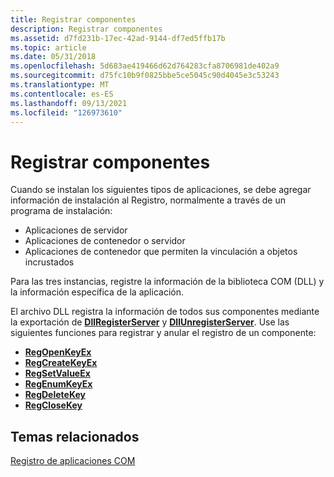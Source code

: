 ```yaml
---
title: Registrar componentes
description: Registrar componentes
ms.assetid: d7fd231b-17ec-42ad-9144-df7ed5ffb17b
ms.topic: article
ms.date: 05/31/2018
ms.openlocfilehash: 5d683ae419466d62d764283cfa8706981de402a9
ms.sourcegitcommit: d75fc10b9f0825bbe5ce5045c90d4045e3c53243
ms.translationtype: MT
ms.contentlocale: es-ES
ms.lasthandoff: 09/13/2021
ms.locfileid: "126973610"
---
```

# <a name="registering-components"></a>Registrar componentes

Cuando se instalan los siguientes tipos de aplicaciones, se debe agregar información de instalación al Registro, normalmente a través de un programa de instalación:

-   Aplicaciones de servidor
-   Aplicaciones de contenedor o servidor
-   Aplicaciones de contenedor que permiten la vinculación a objetos incrustados

Para las tres instancias, registre la información de la biblioteca COM (DLL) y la información específica de la aplicación.

El archivo DLL registra la información de todos sus componentes mediante la exportación de [**DllRegisterServer**](/windows/win32/api/olectl/nf-olectl-dllregisterserver) y [**DllUnregisterServer**](/windows/win32/api/olectl/nf-olectl-dllunregisterserver). Use las siguientes funciones para registrar y anular el registro de un componente:

-   [**RegOpenKeyEx**](/windows/desktop/api/winreg/nf-winreg-regopenkeyexa)
-   [**RegCreateKeyEx**](/windows/desktop/api/winreg/nf-winreg-regcreatekeyexa)
-   [**RegSetValueEx**](/windows/desktop/api/winreg/nf-winreg-regsetvalueexa)
-   [**RegEnumKeyEx**](/windows/desktop/api/winreg/nf-winreg-regenumkeyexa)
-   [**RegDeleteKey**](/windows/desktop/api/winreg/nf-winreg-regdeletekeya)
-   [**RegCloseKey**](/windows/desktop/api/winreg/nf-winreg-regclosekey)

## <a name="related-topics"></a>Temas relacionados

<dl> <dt>

[Registro de aplicaciones COM](registering-com-applications.md)
</dt> </dl>

 

 